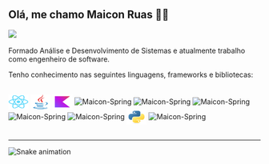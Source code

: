 ## Olá, me chamo Maicon Ruas 👨‍💻 
<div>
  <a href="https://www.linkedin.com/in/maicon-ruas-2221a3164" target="_blank"><img src="https://img.shields.io/badge/LinkedIn-0077B5?style=for-the-badge&logo=linkedin&logoColor=white" target="_blank"></a> 
</div>

<p>
Formado Análise e Desenvolvimento de Sistemas e atualmente trabalho como engenheiro de software.
</p>

<p>
  Tenho conhecimento nas seguintes linguagens, frameworks e bibliotecas:
</p>

<div style="display: inline_block"><br>
  <img align="center" alt="Maicon-React" height="30" width="40" src="https://raw.githubusercontent.com/devicons/devicon/master/icons/react/react-original.svg">
  <img align="center" alt="Maicon-Java" height="30" width="40" src="https://raw.githubusercontent.com/devicons/devicon/master/icons/java/java-original.svg">
  <img align="center" alt="Maicon-Kotlin" height="30" width="40" src="https://raw.githubusercontent.com/devicons/devicon/master/icons/kotlin/kotlin-original.svg">
  <img align="center" alt="Maicon-Spring" height="40" width="40"  src="https://devicons.railway.app/i/spring.svg" />
  <img align="center" alt="Maicon-Spring" height="40" width="40"  src="https://devicons.railway.app/i/csharp.svg" />
  <img align="center" alt="Maicon-Spring" height="40" width="40"  src="https://devicons.railway.app/i/dot-net.svg" />
  <img align="center" alt="Maicon-Spring" height="40" width="40"  src="https://devicons.railway.app/i/nodejs.svg" />
  <img align="center" alt="Maicon-Spring" height="40" width="40"  src="https://cdn.jsdelivr.net/gh/devicons/devicon/icons/express/express-original.svg" />
  <img align="center" alt="Maicon-Python" height="30" width="40" src="https://raw.githubusercontent.com/devicons/devicon/master/icons/python/python-original.svg">
  <img align="center" alt="Maicon-Spring" height="40" width="40"  src="https://devicons.railway.app/i/django.svg" />
  
  </div>
  
  <br>
  
  <hr>
 
  <div> 

 
  ![Snake animation](https://github.com/maiconruas/maiconruas/blob/output/github-contribution-grid-snake.svg)
 
</div>

